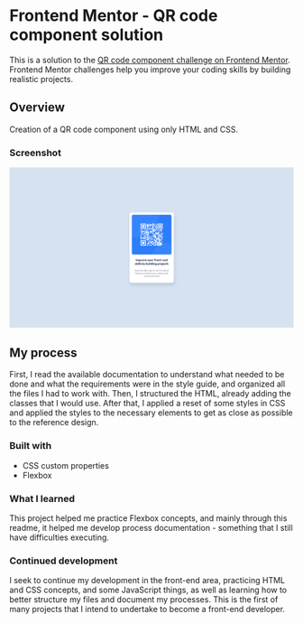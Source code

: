 # Frontend Mentor - QR code component solution

This is a solution to the [QR code component challenge on Frontend Mentor](https://www.frontendmentor.io/challenges/qr-code-component-iux_sIO_H). Frontend Mentor challenges help you improve your coding skills by building realistic projects. 

## Overview

Creation of a QR code component using only HTML and CSS.

### Screenshot

![](./images/screenshot.png)

## My process

First, I read the available documentation to understand what needed to be done and what the requirements were in the style guide, and organized all the files I had to work with. Then, I structured the HTML, already adding the classes that I would use. After that, I applied a reset of some styles in CSS and applied the styles to the necessary elements to get as close as possible to the reference design.

### Built with

- CSS custom properties
- Flexbox

### What I learned

This project helped me practice Flexbox concepts, and mainly through this readme, it helped me develop process documentation - something that I still have difficulties executing.

### Continued development

I seek to continue my development in the front-end area, practicing HTML and CSS concepts, and some JavaScript things, as well as learning how to better structure my files and document my processes. This is the first of many projects that I intend to undertake to become a front-end developer.